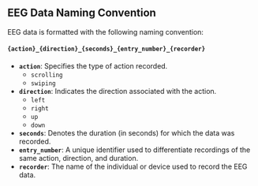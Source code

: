 ## EEG Data Naming Convention

EEG data is formatted with the following naming convention:
#### `{action}_{direction}_{seconds}_{entry_number}_{recorder}`


- **`action`**: Specifies the type of action recorded.
  - `scrolling`
  - `swiping`
- **`direction`**: Indicates the direction associated with the action.
  - `left`
  - `right`
  - `up`
  - `down`
- **`seconds`**: Denotes the duration (in seconds) for which the data was recorded.
- **`entry_number`**: A unique identifier used to differentiate recordings of the same action, direction, and duration.
- **`recorder`**: The name of the individual or device used to record the EEG data.


